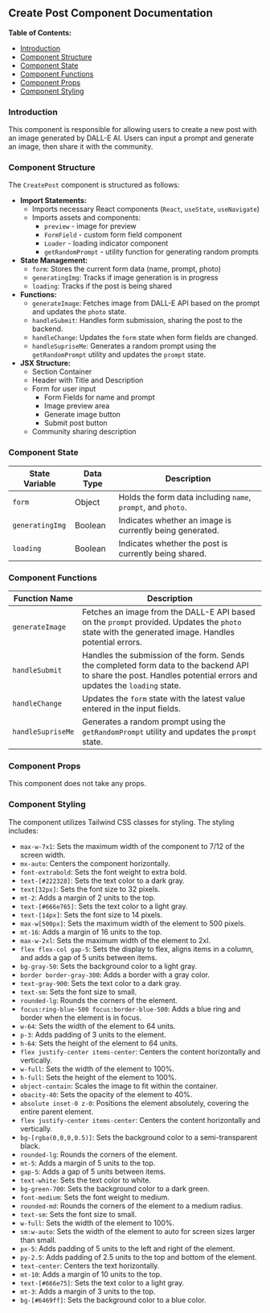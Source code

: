 ## Create Post Component Documentation 

**Table of Contents:**

* [Introduction](#introduction)
* [Component Structure](#component-structure)
* [Component State](#component-state)
* [Component Functions](#component-functions)
* [Component Props](#component-props)
* [Component Styling](#component-styling)


### Introduction 
This component is responsible for allowing users to create a new post with an image generated by DALL-E AI. Users can input a prompt and generate an image, then share it with the community.

### Component Structure 

The `CreatePost` component is structured as follows:

* **Import Statements:**
    * Imports necessary React components (`React`, `useState`, `useNavigate`)
    * Imports assets and components: 
      * `preview` - image for preview
      * `FormField` - custom form field component
      * `Loader` - loading indicator component
      * `getRandomPrompt` - utility function for generating random prompts
* **State Management:**
    * `form`: Stores the current form data (name, prompt, photo)
    * `generatingImg`: Tracks if image generation is in progress
    * `loading`: Tracks if the post is being shared 
* **Functions:**
    * `generateImage`:  Fetches image from DALL-E API based on the prompt and updates the `photo` state.
    * `handleSubmit`: Handles form submission, sharing the post to the backend.
    * `handleChange`: Updates the `form` state when form fields are changed.
    * `handleSupriseMe`:  Generates a random prompt using the `getRandomPrompt` utility and updates the `prompt` state.
* **JSX Structure:**
    * Section Container
    * Header with Title and Description 
    * Form for user input
        * Form Fields for name and prompt
        * Image preview area
        * Generate image button
        * Submit post button
    * Community sharing description

### Component State

| State Variable | Data Type | Description |
|---|---|---|
| `form` | Object | Holds the form data including `name`, `prompt`, and `photo`. |
| `generatingImg` | Boolean | Indicates whether an image is currently being generated. |
| `loading` | Boolean | Indicates whether the post is currently being shared. |


### Component Functions

| Function Name | Description |
|---|---|
| `generateImage` |  Fetches an image from the DALL-E API based on the `prompt` provided. Updates the `photo` state with the generated image. Handles potential errors. |
| `handleSubmit` |  Handles the submission of the form. Sends the completed form data to the backend API to share the post. Handles potential errors and updates the `loading` state. |
| `handleChange` |  Updates the `form` state with the latest value entered in the input fields. |
| `handleSupriseMe` |  Generates a random prompt using the `getRandomPrompt` utility and updates the `prompt` state. |

### Component Props

This component does not take any props.

### Component Styling 

The component utilizes Tailwind CSS classes for styling.  The styling includes:

* `max-w-7x1`: Sets the maximum width of the component to 7/12 of the screen width.
* `mx-auto`: Centers the component horizontally.
* `font-extrabold`: Sets the font weight to extra bold.
* `text-[#222328]`: Sets the text color to a dark gray.
* `text[32px]`: Sets the font size to 32 pixels.
* `mt-2`: Adds a margin of 2 units to the top.
* `text-[#666e765]`: Sets the text color to a light gray.
* `text-[14px]`: Sets the font size to 14 pixels.
* `max-w[500px]`: Sets the maximum width of the element to 500 pixels.
* `mt-16`: Adds a margin of 16 units to the top.
* `max-w-2xl`: Sets the maximum width of the element to 2xl.
* `flex flex-col gap-5`: Sets the display to flex, aligns items in a column, and adds a gap of 5 units between items.
* `bg-gray-50`: Sets the background color to a light gray.
* `border border-gray-300`: Adds a border with a gray color.
* `text-gray-900`: Sets the text color to a dark gray.
* `text-sm`: Sets the font size to small.
* `rounded-lg`: Rounds the corners of the element.
* `focus:ring-blue-500 focus:border-blue-500`: Adds a blue ring and border when the element is in focus.
* `w-64`: Sets the width of the element to 64 units.
* `p-3`: Adds padding of 3 units to the element.
* `h-64`: Sets the height of the element to 64 units.
* `flex justify-center items-center`: Centers the content horizontally and vertically.
* `w-full`: Sets the width of the element to 100%.
* `h-full`: Sets the height of the element to 100%.
* `object-contain`: Scales the image to fit within the container.
* `obacity-40`: Sets the opacity of the element to 40%.
* `absolute inset-0 z-0`: Positions the element absolutely, covering the entire parent element.
* `flex justify-center items-center`: Centers the content horizontally and vertically.
* `bg-[rgba(0,0,0,0.5)]`: Sets the background color to a semi-transparent black.
* `rounded-lg`: Rounds the corners of the element.
* `mt-5`: Adds a margin of 5 units to the top.
* `gap-5`: Adds a gap of 5 units between items.
* `text-white`: Sets the text color to white.
* `bg-green-700`: Sets the background color to a dark green.
* `font-medium`: Sets the font weight to medium.
* `rounded-md`: Rounds the corners of the element to a medium radius.
* `text-sm`: Sets the font size to small.
* `w-full`: Sets the width of the element to 100%.
* `sm:w-auto`: Sets the width of the element to auto for screen sizes larger than small.
* `px-5`: Adds padding of 5 units to the left and right of the element.
* `py-2.5`: Adds padding of 2.5 units to the top and bottom of the element.
* `text-center`: Centers the text horizontally.
* `mt-10`: Adds a margin of 10 units to the top.
* `text-[#666e75]`: Sets the text color to a light gray.
* `mt-3`: Adds a margin of 3 units to the top.
* `bg-[#6469ff]`: Sets the background color to a blue color.